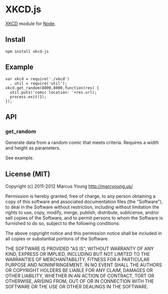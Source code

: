 # XKCD.js
[XKCD](http://www.xkcd.com/) module for [Node](http://nodejs.org/).

## Install
    npm install xkcd-js

## Example

    var xkcd = require('./xkcd')
      , util = require('util');
    xkcd.get_random(8000,8000,function(res) {
      util.puts('comic location: '+res.url);
      process.exit(1);
    });

## API

### get_random

Generate data from a random comic that meets criteria. Requires a width and height as parameters.

See example.

## License (MIT)

Copyright (c) 2011-2012 Marcus Young <http://marcyoung.us/>

Permission is hereby granted, free of charge, to any person obtaining a copy
of this software and associated documentation files (the "Software"), to deal
in the Software without restriction, including without limitation the rights
to use, copy, modify, merge, publish, distribute, sublicense, and/or sell
copies of the Software, and to permit persons to whom the Software is
furnished to do so, subject to the following conditions:

The above copyright notice and this permission notice shall be included in
all copies or substantial portions of the Software.

THE SOFTWARE IS PROVIDED "AS IS", WITHOUT WARRANTY OF ANY KIND, EXPRESS OR
IMPLIED, INCLUDING BUT NOT LIMITED TO THE WARRANTIES OF MERCHANTABILITY,
FITNESS FOR A PARTICULAR PURPOSE AND NONINFRINGEMENT. IN NO EVENT SHALL THE
AUTHORS OR COPYRIGHT HOLDERS BE LIABLE FOR ANY CLAIM, DAMAGES OR OTHER
LIABILITY, WHETHER IN AN ACTION OF CONTRACT, TORT OR OTHERWISE, ARISING FROM,
OUT OF OR IN CONNECTION WITH THE SOFTWARE OR THE USE OR OTHER DEALINGS IN
THE SOFTWARE.
